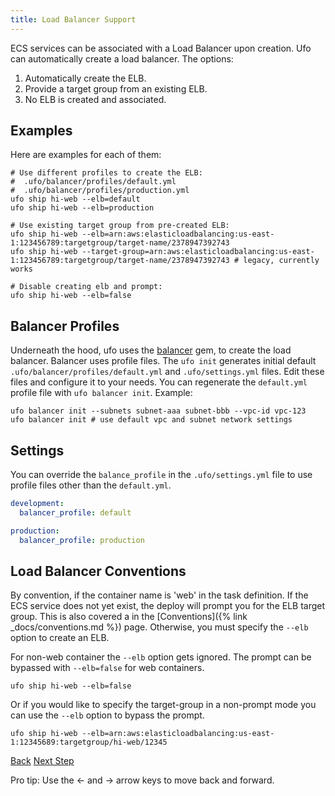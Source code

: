 ```yaml
---
title: Load Balancer Support
---
```


ECS services can be associated with a Load Balancer upon creation. Ufo can automatically create a load balancer.  The options:

1. Automatically create the ELB.
2. Provide a target group from an existing ELB.
3. No ELB is created and associated.

## Examples

Here are examples for each of them:

    # Use different profiles to create the ELB:
    #  .ufo/balancer/profiles/default.yml
    #  .ufo/balancer/profiles/production.yml
    ufo ship hi-web --elb=default
    ufo ship hi-web --elb=production

    # Use existing target group from pre-created ELB:
    ufo ship hi-web --elb=arn:aws:elasticloadbalancing:us-east-1:123456789:targetgroup/target-name/2378947392743
    ufo ship hi-web --target-group=arn:aws:elasticloadbalancing:us-east-1:123456789:targetgroup/target-name/2378947392743 # legacy, currently works

    # Disable creating elb and prompt:
    ufo ship hi-web --elb=false

## Balancer Profiles

Underneath the hood, ufo uses the [balancer](https://github.com/tongueroo/balancer) gem, to create the load balancer.  Balancer uses profile files. The `ufo init` generates initial default `.ufo/balancer/profiles/default.yml` and `.ufo/settings.yml` files.  Edit these files and configure it to your needs. You can regenerate the `default.yml` profile file with `ufo balancer init`. Example:

    ufo balancer init --subnets subnet-aaa subnet-bbb --vpc-id vpc-123
    ufo balancer init # use default vpc and subnet network settings

## Settings

You can override the `balance_profile` in the `.ufo/settings.yml` file to use profile files other than the `default.yml`.

```yaml
development:
  balancer_profile: default

production:
  balancer_profile: production
```

## Load Balancer Conventions

By convention, if the container name is 'web' in the task definition. If the ECS service does not yet exist, the deploy will prompt you for the ELB target group. This is also covered a in the [Conventions]({% link _docs/conventions.md %}) page.  Otherwise, you must specify the `--elb` option to create an ELB.

For non-web container the `--elb` option gets ignored.  The prompt can be bypassed with `--elb=false` for web containers.

    ufo ship hi-web --elb=false

Or if you would like to specify the target-group in a non-prompt mode you can use the `--elb` option to bypass the prompt.

    ufo ship hi-web --elb=arn:aws:elasticloadbalancing:us-east-1:12345689:targetgroup/hi-web/12345

<a id="prev" class="btn btn-basic" href="{% link _docs/settings.md %}">Back</a>
<a id="next" class="btn btn-primary" href="{% link _docs/params.md %}">Next Step</a>
<p class="keyboard-tip">Pro tip: Use the <- and -> arrow keys to move back and forward.</p>
